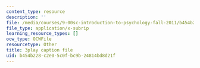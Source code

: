 ```yaml
---
content_type: resource
description: ''
file: /media/courses/9-00sc-introduction-to-psychology-fall-2011/b454b228c2e05c0fbc9b24814bd8d21f_Qw4SkvZ03cc.vtt
file_type: application/x-subrip
learning_resource_types: []
ocw_type: OCWFile
resourcetype: Other
title: 3play caption file
uid: b454b228-c2e0-5c0f-bc9b-24814bd8d21f
---
```

